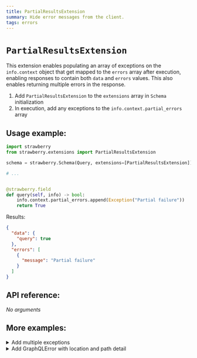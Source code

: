 ```yaml
---
title: PartialResultsExtension
summary: Hide error messages from the client.
tags: errors
---
```


# `PartialResultsExtension`

This extension enables populating an array of exceptions on the `info.context` object
that get mapped to the `errors` array after execution,
enabling responses to contain both `data` and `errors` values.
This also enables returning multiple errors in the response.

1. Add `PartialResultsExtension` to the `extensions` array in `Schema` initialization
1. In execution, add any exceptions to the `info.context.partial_errors` array

## Usage example:

```python
import strawberry
from strawberry.extensions import PartialResultsExtension

schema = strawberry.Schema(Query, extensions=[PartialResultsExtension])

# ...


@strawberry.field
def query(self, info) -> bool:
    info.context.partial_errors.append(Exception("Partial failure"))
    return True
```

Results:

```json
{
  "data": {
    "query": true
  },
  "errors": [
    {
      "message": "Partial failure"
    }
  ]
}
```

## API reference:

_No arguments_

## More examples:

<details>
  <summary>Add multiple exceptions</summary>

```python
import strawberry
from strawberry.extensions import PartialResultsExtension

schema = strawberry.Schema(Query, extensions=[PartialResultsExtension])

# ...


@strawberry.field
def query(self, info) -> bool:
    info.context.partial_errors.extend(
        [
            Exception("Failure 0"),
            Exception("Failure 1"),
            Exception("Failure 2"),
        ]
    )
    return True
```

Results:

```json
{
  "data": {
    "query": true
  },
  "errors": [
    {
      "message": "Failure 0"
    },
    {
      "message": "Failure 1"
    },
    {
      "message": "Failure 2"
    }
  ]
}
```

</details>

<details>
  <summary>Add GraphQLError with location and path detail</summary>

```python
import strawberry
from strawberry.extensions import PartialResultsExtension

schema = strawberry.Schema(Query, extensions=[PartialResultsExtension])

# ...


@strawberry.field
def query(self, info) -> bool:
    nodes = [next(n for n in info.field_nodes if n.name.value == "query")]
    info.context.partial_errors.append(
        located_error(
            Exception("Error with location and path information"),
            nodes=nodes,
            path=info.path.as_list(),
        ),
    )
    return True
```

Results:

```json
{
  "data": {
    "query": true
  },
  "errors": [
    {
      "message": "Error with location and path information",
      "location": {
        "line": 1,
        "column": 9
      },
      "path": ["query"]
    }
  ]
}
```

</details>
